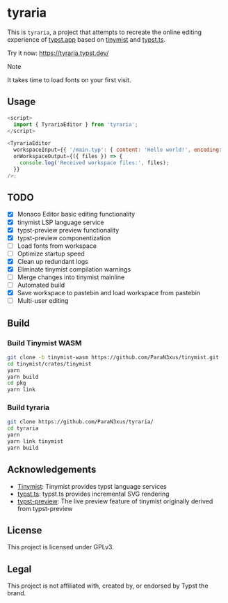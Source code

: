 # tyraria

This is `tyraria`, a project that attempts to recreate the online editing experience of [typst.app]("https://typst.app/") based on [tinymist]("https://github.com/myriad-dreamin/tinymist") and [typst.ts]("https://github.com/Myriad-Dreamin/typst.ts").

Try it now: https://tyraria.typst.dev/

> [!NOTE]
> It takes time to load fonts on your first visit.

## Usage

```js
<script>
  import { TyrariaEditor } from 'tyraria';
</script>

<TyrariaEditor
  workspaceInput={{ '/main.typ': { content: 'Hello world!', encoding: 'utf-8' } }}
  onWorkspaceOutput={({ files }) => {
    console.log('Received workspace files:', files);
  }}
/>;
```

## TODO

- [x] Monaco Editor basic editing functionality
- [x] tinymist LSP language service
- [x] typst-preview preview functionality
- [x] typst-preview componentization
- [ ] Load fonts from workspace
- [ ] Optimize startup speed
- [x] Clean up redundant logs
- [x] Eliminate tinymist compilation warnings
- [ ] Merge changes into tinymist mainline
- [ ] Automated build
- [x] Save workspace to pastebin and load workspace from pastebin
- [ ] Multi-user editing

## Build

### Build Tinymist WASM

```sh
git clone -b tinymist-wasm https://github.com/ParaN3xus/tinymist.git
cd tinymist/crates/tinymist
yarn
yarn build
cd pkg
yarn link
```

### Build tyraria

```sh
git clone https://github.com/ParaN3xus/tyraria/
cd tyraria
yarn
yarn link tinymist
yarn build
```

## Acknowledgements

- [Tinymist](https://github.com/Myriad-Dreamin/tinymist): Tinymist provides typst language services
- [typst.ts](https://github.com/Myriad-Dreamin/typst.ts): typst.ts provides incremental SVG rendering
- [typst-preview](https://github.com/Enter-tainer/typst-preview): The live preview feature of tinymist originally derived from typst-preview

## License

This project is licensed under GPLv3.

## Legal

This project is not affiliated with, created by, or endorsed by Typst the brand.
